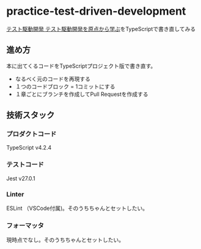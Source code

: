 # practice-test-driven-development

[テスト駆動開発 テスト駆動開発を原点から学ぶ](https://shop.ohmsha.co.jp/shopdetail/000000004967/)をTypeScriptで書き直してみる

## 進め方

本に出てくるコードをTypeScriptプロジェクト版で書き直す。

- なるべく元のコードを再現する
- １つのコードブロック = 1コミットにする
- １章ごとにブランチを作成してPull Requestを作成する

## 技術スタック

### プロダクトコード

TypeScript v4.2.4

### テストコード

Jest v27.0.1

### Linter

ESLint （VSCode付属)。そのうちちゃんとセットしたい。

### フォーマッタ

現時点でなし。そのうちちゃんとセットしたい。
